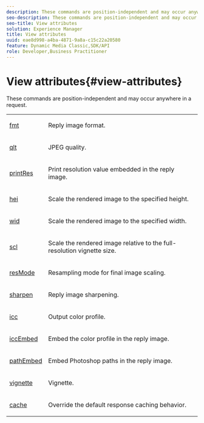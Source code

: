 ```yaml
---
description: These commands are position-independent and may occur anywhere in a request.
seo-description: These commands are position-independent and may occur anywhere in a request.
seo-title: View attributes
solution: Experience Manager
title: View attributes
uuid: eae8d998-a4ba-4871-9a8a-c15c22a20580
feature: Dynamic Media Classic,SDK/API
role: Developer,Business Practitioner
---
```


# View attributes{#view-attributes}

These commands are position-independent and may occur anywhere in a request.

<table id="simpletable_D30C7420AECD44ADBD7B0728594FF5FA"> 
 <tr class="strow"> 
  <td class="stentry"> <p><span class="codeph"> <a href="../../../../../../ir-api/http-protocol/image-rendering-api-ref/c-ir-http-protocol-ref/c-ir-http-protocol-command-reference/r-ir-fmt.md#reference-4c743f67d56b47c5b774fcc900ff758c" type="reference" format="dita" scope="local"> fmt</a> </span> </p></td> 
  <td class="stentry"> <p>Reply image format. </p></td> 
 </tr> 
 <tr class="strow"> 
  <td class="stentry"> <p><span class="codeph"> <a href="../../../../../../ir-api/http-protocol/image-rendering-api-ref/c-ir-http-protocol-ref/c-ir-http-protocol-command-reference/r-ir-qlt.md#reference-27b91c226eb241d0a14a29af3b3afdbd" type="reference" format="dita" scope="local"> qlt</a> </span> </p></td> 
  <td class="stentry"> <p>JPEG quality. </p></td> 
 </tr> 
 <tr class="strow"> 
  <td class="stentry"> <p><span class="codeph"> <a href="../../../../../../ir-api/http-protocol/image-rendering-api-ref/c-ir-http-protocol-ref/c-ir-http-protocol-command-reference/r-ir-printres.md#reference-ff897ad013fb410b96edaa2c79edfddd" type="reference" format="dita" scope="local"> printRes</a> </span> </p></td> 
  <td class="stentry"> <p>Print resolution value embedded in the reply image. </p></td> 
 </tr> 
 <tr class="strow"> 
  <td class="stentry"> <p><span class="codeph"> <a href="../../../../../../ir-api/http-protocol/image-rendering-api-ref/c-ir-http-protocol-ref/c-ir-http-protocol-command-reference/r-ir-hei.md#reference-1c08f60365a94417a39867c09cac5478" type="reference" format="dita" scope="local"> hei</a></span> </p></td> 
  <td class="stentry"> <p>Scale the rendered image to the specified height. </p></td> 
 </tr> 
 <tr class="strow"> 
  <td class="stentry"> <p><span class="codeph"> <a href="../../../../../../ir-api/http-protocol/image-rendering-api-ref/c-ir-http-protocol-ref/c-ir-http-protocol-command-reference/r-ir-wid.md#reference-b7e691b0624941168c94b2749ae233ec" type="reference" format="dita" scope="local"> wid</a></span> </p></td> 
  <td class="stentry"> <p>Scale the rendered image to the specified width. </p></td> 
 </tr> 
 <tr class="strow"> 
  <td class="stentry"> <p><span class="codeph"> <a href="../../../../../../ir-api/http-protocol/image-rendering-api-ref/c-ir-http-protocol-ref/c-ir-http-protocol-command-reference/r-ir-scl.md#reference-b14b51a6cbe34f0bba42880540592f29" type="reference" format="dita" scope="local"> scl</a></span> </p></td> 
  <td class="stentry"> <p>Scale the rendered image relative to the full-resolution vignette size. </p></td> 
 </tr> 
 <tr class="strow"> 
  <td class="stentry"> <p><span class="codeph"> <a href="../../../../../../ir-api/http-protocol/image-rendering-api-ref/c-ir-http-protocol-ref/c-ir-http-protocol-command-reference/r-ir-http-resmode.md#reference-851a5b636f8948cfb11456c9b7dab0d3" type="reference" format="dita" scope="local"> resMode</a></span> </p></td> 
  <td class="stentry"> <p>Resampling mode for final image scaling. </p></td> 
 </tr> 
 <tr class="strow"> 
  <td class="stentry"> <p><span class="codeph"> <a href="../../../../../../ir-api/http-protocol/image-rendering-api-ref/c-ir-http-protocol-ref/c-ir-http-protocol-command-reference/r-ir-http-sharpen.md#reference-13034d22d176483cb99ccafc2a4f6a6e" type="reference" format="dita" scope="local"> sharpen</a></span> </p></td> 
  <td class="stentry"> <p>Reply image sharpening. </p></td> 
 </tr> 
 <tr class="strow"> 
  <td class="stentry"> <p><span class="codeph"> <a href="../../../../../../ir-api/http-protocol/image-rendering-api-ref/c-ir-http-protocol-ref/c-ir-http-protocol-command-reference/r-ir-icc.md#reference-86a2fff3cef24982ad2063d977a16e06" type="reference" format="dita" scope="local"> icc</a></span> </p></td> 
  <td class="stentry"> <p>Output color profile. </p></td> 
 </tr> 
 <tr class="strow"> 
  <td class="stentry"> <p><span class="codeph"> <a href="../../../../../../ir-api/http-protocol/image-rendering-api-ref/c-ir-http-protocol-ref/c-ir-http-protocol-command-reference/r-ir-iccembed.md#reference-47a433138c7c4b29b9b29871b2491a7f" type="reference" format="dita" scope="local"> iccEmbed</a></span> </p></td> 
  <td class="stentry"> <p>Embed the color profile in the reply image. </p></td> 
 </tr> 
 <tr class="strow"> 
  <td class="stentry"> <p><span class="codeph"> <a href="../../../../../../ir-api/http-protocol/image-rendering-api-ref/c-ir-http-protocol-ref/c-ir-http-protocol-command-reference/r-ir-pathembed.md#reference-dfff01079fc74dbd896362cc740d7f5f" type="reference" format="dita" scope="local"> pathEmbed</a></span> </p></td> 
  <td class="stentry"> <p>Embed Photoshop paths in the reply image. </p></td> 
 </tr> 
 <tr class="strow"> 
  <td class="stentry"> <p><span class="codeph"> <a href="../../../../../../ir-api/http-protocol/image-rendering-api-ref/c-ir-http-protocol-ref/c-ir-http-protocol-command-reference/r-ir-vignette.md#reference-eb3f458733294f988483b024348bc778" type="reference" format="dita" scope="local"> vignette</a></span> </p></td> 
  <td class="stentry"> <p>Vignette. </p></td> 
 </tr> 
 <tr class="strow"> 
  <td class="stentry"> <p><span class="codeph"> <a href="../../../../../../ir-api/http-protocol/image-rendering-api-ref/c-ir-http-protocol-ref/c-ir-http-protocol-command-reference/r-ir-cache.md#reference-a83329ce7c914ee4b518b0bda71f0438" type="reference" format="dita" scope="local"> cache</a></span> </p> </td> 
  <td class="stentry"> <p>Override the default response caching behavior. </p></td> 
 </tr> 
</table>

